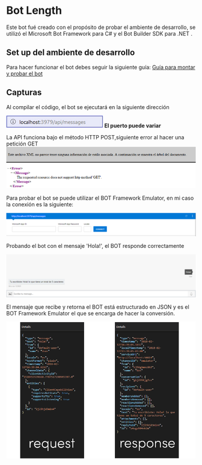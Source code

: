 # Bot Length

Este bot fué creado con el propósito de probar el ambiente de desarrollo, se utilizó el Microsoft Bot Framework para C# y el  Bot Builder SDK para .NET . 

## Set up del ambiente de desarrollo
Para hacer funcionar el bot debes seguir la siguiente guía:
[Guía para montar y probar el bot](Guide.pdf)

## Capturas

Al compilar el código, el bot se ejecutará en la siguiente dirección

![Dirección URL BOT](capturas/url.jpg)
**El puerto puede variar**

La API funciona bajo el método HTTP POST,siguiente error al hacer una petición GET
![Resultado API método GET](capturas/resultado.png)

Para probar el bot se puede utilizar el BOT Framework Emulator, en mi caso la conexión es la siguiente:

![Configuración BOT Framework](capturas/botfmbar.PNG)

Probando el bot con el mensaje 'Hola!', el BOT responde correctamente

![Test Mensaje 'Hola!'](capturas/botfmhola.PNG)

El mensaje que recibe y retorna el BOT está estructurado en JSON y es el BOT Framework Emulator el que se encarga de hacer la conversión.

![JSON REQUEST - RESPONSE](capturas/botfmholajson.PNG)



